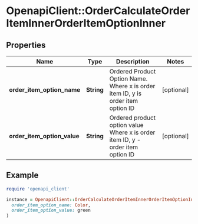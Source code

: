 # OpenapiClient::OrderCalculateOrderItemInnerOrderItemOptionInner

## Properties

| Name | Type | Description | Notes |
| ---- | ---- | ----------- | ----- |
| **order_item_option_name** | **String** | Ordered Product Option Name. Where x is order item ID, y is order item option ID | [optional] |
| **order_item_option_value** | **String** | Ordered product option value Where x is order item ID, y - order item option ID | [optional] |

## Example

```ruby
require 'openapi_client'

instance = OpenapiClient::OrderCalculateOrderItemInnerOrderItemOptionInner.new(
  order_item_option_name: Color,
  order_item_option_value: green
)
```

